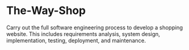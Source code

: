 # The-Way-Shop
Carry out the full software engineering process to develop a shopping website. This includes requirements analysis, system design, implementation, testing, deployment, and maintenance.
